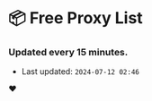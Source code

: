 # :package: Free Proxy List
### Updated every 15 minutes.

- Last updated: `2024-07-12 02:46`

:heart:
